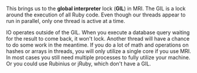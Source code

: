 This brings us to the **global interpreter** lock (**GIL**) in MRI. The GIL is a lock around the execution of all Ruby code. Even though our threads appear to run in parallel, only one thread is active at a time.

IO operates outside of the GIL. When you execute a database query waiting for the result to come back, it won't lock. Another thread will have a chance to do some work in the meantime. If you do a lot of math and operations on hashes or arrays in threads, you will only utilize a single core if you use MRI. In most cases you still need multiple processes to fully utilize your machine. Or you could use Rubinius or jRuby, which don't have a GIL.
